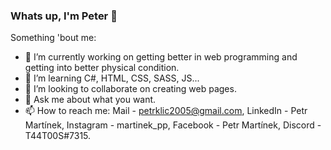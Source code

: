### Whats up, I'm Peter 👋

Something 'bout me:

- 🔭 I’m currently working on getting better in web programming and getting into better physical condition.
- 🌱 I’m learning C#, HTML, CSS, SASS, JS...
- 👯 I’m looking to collaborate on creating web pages.
- 💬 Ask me about what you want.
- 📫 How to reach me: Mail - petrklic2005@gmail.com, LinkedIn - Petr Martínek, Instagram - martinek_pp, Facebook - Petr Martínek, Discord - T44T00S#7315.
